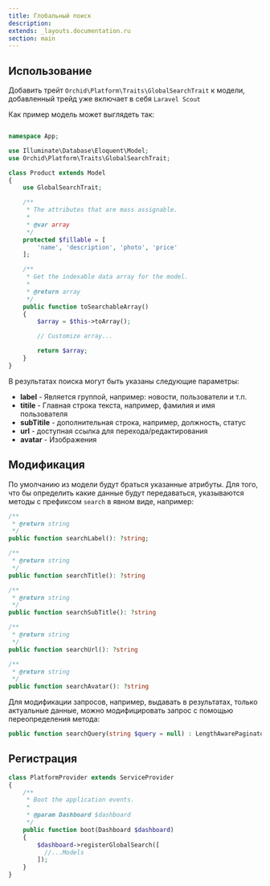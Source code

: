```yaml
---
title: Глобальный поиск
description: 
extends: _layouts.documentation.ru
section: main
---
```


## Использование

Добавить трейт `Orchid\Platform\Traits\GlobalSearchTrait` к модели, добавленный трейд уже включает в себя `Laravel Scout`

Как пример модель может выглядеть так:
```php

namespace App;

use Illuminate\Database\Eloquent\Model;
use Orchid\Platform\Traits\GlobalSearchTrait;

class Product extends Model
{
    use GlobalSearchTrait;

    /**
     * The attributes that are mass assignable.
     *
     * @var array
     */
    protected $fillable = [
        'name', 'description', 'photo', 'price'
    ];

    /**
     * Get the indexable data array for the model.
     *
     * @return array
     */
    public function toSearchableArray()
    {
        $array = $this->toArray();

        // Customize array...

        return $array;
    }
}

```

В результатах поиска могут быть указаны следующие параметры:
- **label** - Является группой, например: новости, пользователи и т.п.
- **titile** - Главная строка текста, например, фамилия и имя пользователя
- **subTitile** - дополнительная строка, например, должность, статус
- **url**  - доступная ссылка для перехода/редактирования
- **avatar** - Изображения


## Модификация

По умолчанию из модели будут браться указанные атрибуты. Для того, что бы определить какие данные будут передаваться, указываются методы с префиксом `search` в явном виде, например:

```php
/**
 * @return string
 */
public function searchLabel(): ?string;

/**
 * @return string
 */
public function searchTitle(): ?string

/**
 * @return string
 */
public function searchSubTitle(): ?string

/**
 * @return string
 */
public function searchUrl(): ?string

/**
 * @return string
 */
public function searchAvatar(): ?string
```

Для модификации запросов, например, выдавать в результатах, только актуальные данные, можно модифицировать запрос с помощью переопределения метода:

```php
public function searchQuery(string $query = null) : LengthAwarePaginator
```


## Регистрация


```php
class PlatformProvider extends ServiceProvider
{
    /**
     * Boot the application events.
     *
     * @param Dashboard $dashboard
     */
    public function boot(Dashboard $dashboard)
    {
        $dashboard->registerGlobalSearch([
          //...Models
        ]);
    }
}
```